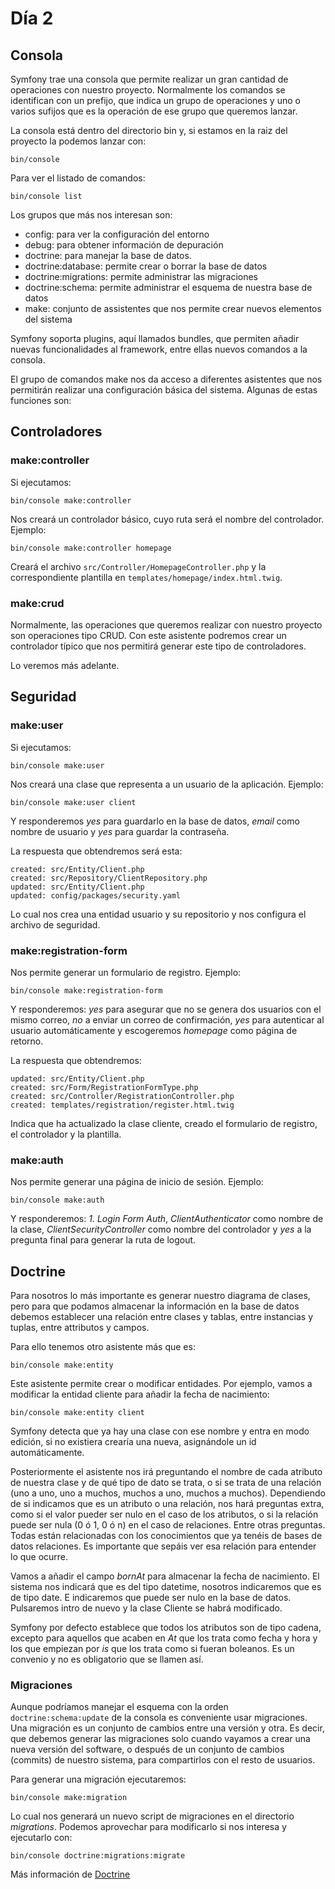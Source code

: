 # Día 2

## Consola

Symfony trae una consola que permite realizar un gran cantidad de operaciones con nuestro proyecto. Normalmente los comandos se identifican con un prefijo, que indica un grupo de operaciones y uno o varios sufijos que es la operación de ese grupo que queremos lanzar.

La consola está dentro del directorio bin y, si estamos en la raiz del proyecto la podemos lanzar con:

    bin/console

Para ver el listado de comandos:

    bin/console list

Los grupos que más nos interesan son:

- config: para ver la configuración del entorno
- debug: para obtener información de depuración
- doctrine: para manejar la base de datos.
- doctrine:database: permite crear o borrar la base de datos
- doctrine:migrations: permite administrar las migraciones
- doctrine:schema: permite administrar el esquema de nuestra base de datos
- make: conjunto de assistentes que nos permite crear nuevos elementos del sistema

Symfony soporta plugins, aquí llamados bundles, que permiten añadir nuevas funcionalidades al framework, entre ellas nuevos comandos a la consola.

El grupo de comandos make nos da acceso a diferentes asistentes que nos permitirán realizar una configuración básica del sistema. Algunas de estas funciones son:

## Controladores

### make:controller

Si ejecutamos:

    bin/console make:controller

Nos creará un controlador básico, cuyo ruta será el nombre del controlador. Ejemplo:

    bin/console make:controller homepage

Creará el archivo `src/Controller/HomepageController.php` y la correspondiente plantilla en `templates/homepage/index.html.twig`.

### make:crud

Normalmente, las operaciones que queremos realizar con nuestro proyecto son operaciones tipo CRUD. Con este asistente podremos crear un controlador típico que nos permitirá generar este tipo de controladores.

Lo veremos más adelante.

## Seguridad

### make:user

Si ejecutamos:

    bin/console make:user

Nos creará una clase que representa a un usuario de la aplicación. Ejemplo:

    bin/console make:user client

Y responderemos _yes_ para guardarlo en la base de datos, _email_ como nombre de usuario y _yes_ para guardar la contraseña.

La respuesta que obtendremos será esta:

    created: src/Entity/Client.php
    created: src/Repository/ClientRepository.php
    updated: src/Entity/Client.php
    updated: config/packages/security.yaml

Lo cual nos crea una entidad usuario y su repositorio y nos configura el archivo de seguridad.

### make:registration-form

Nos permite generar un formulario de registro. Ejemplo:

    bin/console make:registration-form

Y responderemos: _yes_ para asegurar que no se genera dos usuarios con el mismo correo, _no_ a enviar un correo de confirmación, _yes_ para autenticar al usuario automáticamente y escogeremos _homepage_ como página de retorno.

La respuesta que obtendremos:

    updated: src/Entity/Client.php
    created: src/Form/RegistrationFormType.php
    created: src/Controller/RegistrationController.php
    created: templates/registration/register.html.twig

Indica que ha actualizado la clase cliente, creado el formulario de registro, el controlador y la plantilla.

### make:auth

Nos permite generar una página de inicio de sesión. Ejemplo:

    bin/console make:auth

Y responderemos: _1. Login Form Auth_, _ClientAuthenticator_ como nombre de la clase, _ClientSecurityController_ como nombre del controlador y _yes_ a la pregunta final para generar la ruta de logout.

## Doctrine

Para nosotros lo más importante es generar nuestro diagrama de clases, pero para que podamos almacenar la información en la base de datos debemos establecer una relación entre clases y tablas, entre instancias y tuplas, entre attributos y campos.

Para ello tenemos otro asistente más que es:

    bin/console make:entity

Este asistente permite crear o modificar entidades. Por ejemplo, vamos a modificar la entidad cliente para añadir la fecha de nacimiento:

    bin/console make:entity client

Symfony detecta que ya hay una clase con ese nombre y entra en modo edición, si no existiera crearía una nueva, asignándole un id automáticamente.

Posteriormente el asistente nos irá preguntando el nombre de cada atributo de nuestra clase y de qué tipo de dato se trata, o si se trata de una relación (uno a uno, uno a muchos, muchos a uno, muchos a muchos). Dependiendo de si indicamos que es un atributo o una relación, nos hará preguntas extra, como si el valor pueder ser nulo en el caso de los atributos, o si la relación puede ser nula (0 ó 1, 0 ó n) en el caso de relaciones. Entre otras preguntas. Todas están relacionadas con los conocimientos que ya tenéis de bases de datos relaciones. Es importante que sepáis ver esa relación para entender lo que ocurre.

Vamos a añadir el campo _bornAt_ para almacenar la fecha de nacimiento. El sistema nos indicará que es del tipo datetime, nosotros indicaremos que es de tipo date. E indicaremos que puede ser nulo en la base de datos. Pulsaremos intro de nuevo y la clase Cliente se habrá modificado.

Symfony por defecto establece que todos los atributos son de tipo cadena, excepto para aquellos que acaben en _At_ que los trata como fecha y hora y los que empiezan por _is_ que los trata como si fueran boleanos. Es un convenio y no es obligatorio que se llamen así.

### Migraciones

Aunque podríamos manejar el esquema con la orden `doctrine:schema:update` de la consola es conveniente usar migraciones. Una migración es un conjunto de cambios entre una versión y otra. Es decir, que debemos generar las migraciones solo cuando vayamos a crear una nueva versión del software, o después de un conjunto de cambios (commits) de nuestro sistema, para compartirlos con el resto de usuarios.

Para generar una migración ejecutaremos:

    bin/console make:migration

Lo cual nos generará un nuevo script de migraciones en el directorio _migrations_. Podemos aprovechar para modificarlo si nos interesa y ejecutarlo con:

    bin/console doctrine:migrations:migrate

Más información de [Doctrine](https://symfony.com/doc/current/doctrine.html)
